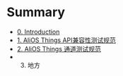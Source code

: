 # Summary

* [0. Introduction](README.md)
* [1. AliOS Things API兼容性测试规范](cert_docs/alios-thingsren-zheng-liu-cheng.md)
* [2. AliOS Things 通道测试规范](afds-sdf-sdf.md)
* 3. 地方

